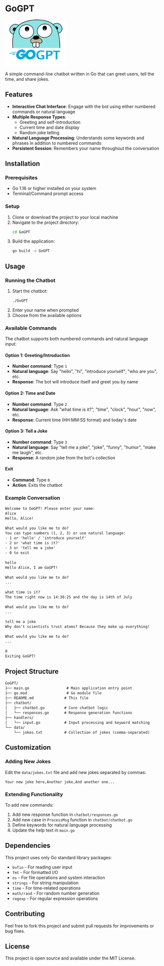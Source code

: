 # GoGPT

<img src="assets/GoGPT.svg" alt="GoGPT Logo" width="200">

A simple command-line chatbot written in Go that can greet users, tell the time, and share jokes.

## Features

- **Interactive Chat Interface**: Engage with the bot using either numbered commands or natural language
- **Multiple Response Types**:
  - Greeting and self-introduction
  - Current time and date display
  - Random joke telling
- **Natural Language Processing**: Understands some keywords and phrases in addition to numbered commands
- **Persistent Session**: Remembers your name throughout the conversation

## Installation

### Prerequisites

- Go 1.16 or higher installed on your system
- Terminal/Command prompt access

### Setup

1. Clone or download the project to your local machine
2. Navigate to the project directory:
   ```bash
   cd GoGPT
   ```
3. Build the application:
   ```bash
   go build -o GoGPT
   ```

## Usage

### Running the Chatbot

1. Start the chatbot:
   ```bash
   ./GoGPT
   ```
2. Enter your name when prompted
3. Choose from the available options

### Available Commands

The chatbot supports both numbered commands and natural language input:

#### Option 1: Greeting/Introduction

- **Number command**: Type `1`
- **Natural language**: Say "hello", "hi", "introduce yourself", "who are you", etc.
- **Response**: The bot will introduce itself and greet you by name

#### Option 2: Time and Date

- **Number command**: Type `2`
- **Natural language**: Ask "what time is it?", "time", "clock", "hour", "now", etc.
- **Response**: Current time (HH:MM:SS format) and today's date

#### Option 3: Tell a Joke

- **Number command**: Type `3`
- **Natural language**: Say "tell me a joke", "joke", "funny", "humor", "make me laugh", etc.
- **Response**: A random joke from the bot's collection

#### Exit

- **Command**: Type `0`
- **Action**: Exits the chatbot

### Example Conversation

```
Welcome to GoGPT! Please enter your name:
Alice
Hello, Alice!

What would you like me to do?
You can type numbers (1, 2, 3) or use natural language:
- 1 or 'hello' / 'introduce yourself'
- 2 or 'what time is it?'
- 3 or 'tell me a joke'
- 0 to exit

hello
Hello Alice, I am GoGPT!

What would you like me to do?
...

what time is it?
The time right now is 14:30:25 and the day is 14th of July

What would you like me to do?
...

tell me a joke
Why don't scientists trust atoms? Because they make up everything!

What would you like me to do?
...

0
Exiting GoGPT!
```

## Project Structure

```
GoGPT/
├── main.go                 # Main application entry point
├── go.mod                  # Go module file
├── README.md              # This file
├── chatbot/
│   ├── chatbot.go         # Core chatbot logic
│   └── responses.go       # Response generation functions
├── handlers/
│   └── input.go           # Input processing and keyword matching
└── data/
    └── jokes.txt          # Collection of jokes (comma-separated)
```

## Customization

### Adding New Jokes

Edit the `data/jokes.txt` file and add new jokes separated by commas:

```
Your new joke here,Another joke,And another one...
```

### Extending Functionality

To add new commands:

1. Add new response function in `chatbot/responses.go`
2. Add new case in `ProcessMsg` function in `chatbot/chatbot.go`
3. Define keywords for natural language processing
4. Update the help text in `main.go`

## Dependencies

This project uses only Go standard library packages:

- `bufio` - For reading user input
- `fmt` - For formatted I/O
- `os` - For file operations and system interaction
- `strings` - For string manipulation
- `time` - For time-related operations
- `math/rand` - For random number generation
- `regexp` - For regular expression operations

## Contributing

Feel free to fork this project and submit pull requests for improvements or bug fixes.

## License

This project is open source and available under the MIT License.
